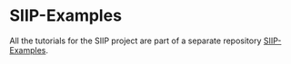 # SIIP-Examples

All the tutorials for the SIIP project are part of a separate repository
[SIIP-Examples](https://github.com/NREL-SIIP/SIIPExamples.jl).
